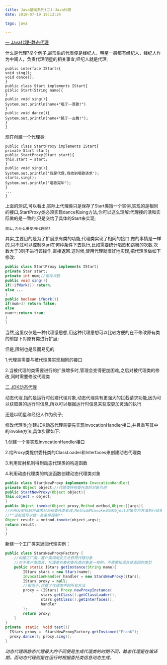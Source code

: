 ```yaml
---
title: Java基础系列(二)-Java代理
date: 2018-07-19 19:13:24

tags: java

---
```


[一,Java代理-静态代理]()

什么是代理?举个例子,最形象的代表便是经纪人，明星一般都有经纪人，经纪人作为中间人，负责代理明星的相关事宜;经纪人就是代理;

```
public interface IStarts{
void sing();
void dance();
}
public class Start implements IStart{
piblic Start(String name){
}
public void sing(){
System.out.println(name+"唱了一首歌!")
}
public void dance(){
System.out.println(name+"跳了一支舞!");
}
}
```

<!--more-->

现在创建一个代理类:

```
public class StartProxy implements IStart{
private Start start;
public StartProxy(Start start){
this.start = start;
}
public void sing(){
System.out.println('我是代理,我收到唱歌请求');
starts.sing();
System.out.println("唱歌完毕");
}
...
}
```

上面的测试,可以看出,实际上代理类只是保存了Start类饿一个实例,实现的是相同的接口,StartProxy类必须实现dance和sing方法,你可以这么理解:代理接的活和实际做的是一致的,只是交给了具体的Start来实现;

`那么,为什么要使用代理呢?`

其实,主要目的是为了扩展原有类的功能,代理类实现了相同的接口,做的事情是一样的,只不过可以控制Start在何种条件下去执行,比如需要统计唱歌和跳舞的次数,次数大于3则不进行该操作,直接返回.这时候,使用代理就很好地实现,把代理类做如下修改:

```java
public class StartProxy implements IStart{
private Star start;
private int num;//保存次数
public void sing(){
if(!ifWork()) return;
else ...
}
public boolean ifWork(){
if(num>3) return false;
else
num++;return true;
}
}
```

当然,这里仅仅是一种代理饿思想,用这种代理思想可以比较方便的在不修改原有类的前提下对原有类进行扩展;

但是,限制也是显而易见的:

1.代理类需要与被代理类实现相同的接口

2.当被代理的类需要进行的扩展增多时,管理会变得更加困难,之后对被代理类的修改,同时需要修改代理类

[二,JDK动态代理]()

动态代理,指的是运行时创建代理对象,动态代理具有更强大的拦截请求功能,因为可以获取类的运行时信息,所以可以根据运行时信息来获取更加灵活的执行

还是以明星和经纪人作为例子;

修改代理类;创建JDK动态代理需要先实现InvocationHandler接口,并且重写其中的invoke方法,具体步骤如下:

1.创建一个类实现InvocationHandler接口

2.给Proxy类提供委托类的ClassLoader和Interfaces来创建动态代理类

3.利用反射机制得到动态代理类的构造函数

4.利用动态代理类的构造函数创建动态代理类对象

```java
public class StartNewProxy implements InvocationHandler{
private Object object;//代理类持有委托类的对象引用
public StartNewProxy(Object object){
this.object = object;
}
public Object invoke(Object proxy,Method method,Object[]args){
//利用反射机制将请求分派给委托类处理,Method的invoke返回Object对象作为方法执行结果
//**这前后可以做一些条件控制**
Object result = method.invoke(object,args);
return result;
}
}
```

新建一个工厂类来返回代理实例：

```java
public class StarsNewProxyFactory {
    //构建工厂类，客户类调用此方法获得代理对象
    //对于客户类而言，代理类对象和委托类对象是一样的，不需要知道具体返回的类型
    public static IStars getInstance(String name){
        IStars stars = new Stars(name);
        InvocationHandler handler = new StarsNewProxy(stars);
        IStars proxy = null;
        //相当于,拦截了代理类中的所有方法
        proxy = (IStars) Proxy.newProxyInstance(
                stars.getClass().getClassLoader(),
                stars.getClass().getInterfaces(),
                handler
        );
        return proxy;
    }
}
private  static  void test(){  
  IStars proxy =  StarsNewProxyFactory.getInstance("Frank"); 
  proxy.dance(); proxy.sing();  
}
```

*动态代理跟静态代理最大的不同便是生成代理类的时期不同，静态代理是在编译期，而动态代理则是在运行时根据委托类信息动态生成。*
